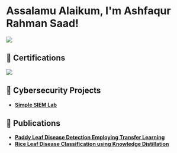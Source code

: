 <h1>Assalamu Alaikum, I'm Ashfaqur Rahman Saad! </h1>
<a href="https://www.linkedin.com/in/md-ashfaqur-rahman-saad-5790261a2/" target="_blank" rel="noopener noreferrer"><img src="https://img.shields.io/badge/-LinkedIn-0072b1?&style=for-the-badge&logo=linkedin&logoColor=white" /></a>

<h2>📃 Certifications</h2>

<a href="https://www.coursera.org/account/accomplishments/specialization/0KJG45BJ7Q3U/"><img src="https://img.shields.io/badge/-Google%20Cybersecurity%20Professional%20Certificate-4285F4?&style=for-the-badge&logo=Google&logoColor=white" /></a>

<h2>🚨 Cybersecurity Projects</h2>

- <b>[Simple SIEM Lab](https://github.com/Saad7544/Simple-SIEM-Lab)</b>

<h2>📖 Publications</h2>

- <b>[Paddy Leaf Disease Detection Employing Transfer Learning](https://ieeexplore.ieee.org/document/10441084)</b>
- <b>[Rice Leaf Disease Classiﬁcation using Knowledge Distillation](https://ictmag.ictvietnam.vn/cntt-tt/article/view/1310/601)</b>
